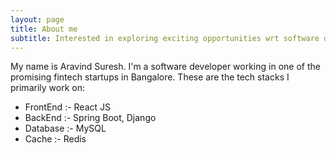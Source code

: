 ```yaml
---
layout: page
title: About me
subtitle: Interested in exploring exciting opportunities wrt software development
---
```


My name is Aravind Suresh. I'm a software developer working in one of the promising fintech startups in Bangalore. These are the tech stacks I primarily work on:

- FrontEnd :- React JS
- BackEnd :- Spring Boot, Django
- Database :- MySQL
- Cache :- Redis




